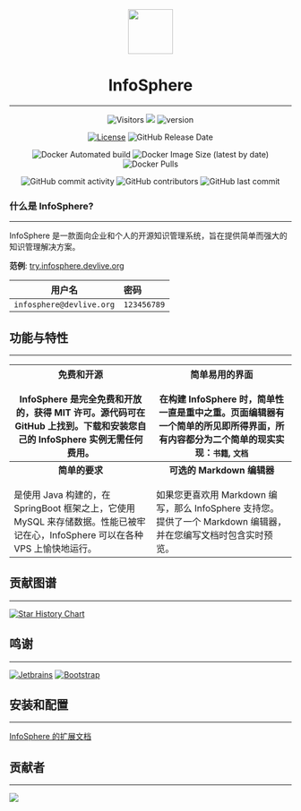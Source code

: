 <div align="center">

<img width=80 src="docs/docs/assets/images/logo.png" />

# InfoSphere

---

![Visitors](https://api.visitorbadge.io/api/combined?path=https%3A%2F%2Fgithub.com%2Fdevlive-community%2Fincubator-infosphere&countColor=%23263759&style=flat&labelStyle=none)
[![](https://tokei.rs/b1/github/devlive-community/incubator-infosphere)](https://github.com/devlive-community/incubator-infosphere)
![version](https://img.shields.io/github/v/release/devlive-community/incubator-infosphere.svg)

[![License](https://img.shields.io/badge/License-MIT-blue.svg)](https://opensource.org/licenses/Apache-2.0)
![GitHub Release Date](https://img.shields.io/github/release-date/devlive-community/incubator-infosphere?style=flat-square)

![Docker Automated build](https://img.shields.io/docker/automated/devliveorg/infosphere)
![Docker Image Size (latest by date)](https://img.shields.io/docker/image-size/devliveorg/infosphere?style=flat-square)
![Docker Pulls](https://img.shields.io/docker/pulls/devliveorg/infosphere?style=flat-square)

![GitHub commit activity](https://img.shields.io/github/commit-activity/y/devlive-community/incubator-infosphere?style=flat-square)
![GitHub contributors](https://img.shields.io/github/contributors-anon/devlive-community/incubator-infosphere?style=flat-square)
![GitHub last commit](https://img.shields.io/github/last-commit/devlive-community/incubator-infosphere?style=flat-square)

</div>

### 什么是 InfoSphere?

---

InfoSphere 是一款面向企业和个人的开源知识管理系统，旨在提供简单而强大的知识管理解决方案。

**范例**: [try.infosphere.devlive.org](http://try.infosphere.devlive.org)

|           用户名            | 密码          |
|:------------------------:|:------------|
| `infosphere@devlive.org` | `123456789` |

## 功能与特性

---

| <div align="center">**免费和开源**</div> <br />InfoSphere 是完全免费和开放的，获得 MIT 许可。源代码可在 GitHub 上找到。下载和安装您自己的 InfoSphere 实例无需任何费用。       | <div align="center">**简单易用的界面**<div> <br />在构建 InfoSphere 时，简单性一直是重中之重。页面编辑器有一个简单的所见即所得界面，所有内容都分为二个简单的现实实现：`书籍`, `文档` |
|--------------------------------------------------------------------------------------------------------------------------------|-----------------------------------------------------------------------------------------------------------------------|
| <div align="center">**简单的要求**</div><br /> 是使用 Java 构建的，在 SpringBoot 框架之上，它使用 MySQL 来存储数据。性能已被牢记在心，InfoSphere 可以在各种 VPS 上愉快地运行。 | <div align="center">**可选的 Markdown 编辑器**</div><br />如果您更喜欢用 Markdown 编写，那么 InfoSphere 支持您。提供了一个 Markdown 编辑器，并在您编写文档时包含实时预览。|

## 贡献图谱

---

[![Star History Chart](https://api.star-history.com/svg?repos=devlive-community/incubator-infosphere&type=Timeline)](https://star-history.com/#devlive-community/datacap&Timeline)

## 鸣谢

---

[![Jetbrains](https://img.shields.io/badge/Development-Jetbrains-brightgreen?style=flat-square)](https://www.jetbrains.com/)
[![Bootstrap](https://img.shields.io/badge/UI-Bootstrap-brightgreen?style=flat-square)](https://www.iviewui.com/view-ui-plus)

## 安装和配置

---

[InfoSphere 的扩展文档](https://infosphere.devlive.org)

## 贡献者

---

<a href="https://github.com/devlive-community/incubator-infosphere/graphs/contributors">
  <img src="https://contrib.rocks/image?repo=devlive-community/incubator-infosphere" />
</a>
